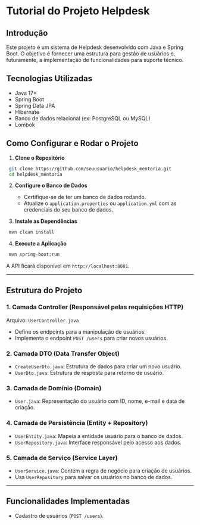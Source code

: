 # Tutorial do Projeto Helpdesk

## Introdução
Este projeto é um sistema de Helpdesk desenvolvido com Java e Spring Boot. O objetivo é fornecer uma estrutura para gestão de usuários e, futuramente, a implementação de funcionalidades para suporte técnico.

## Tecnologias Utilizadas
- Java 17+
- Spring Boot
- Spring Data JPA
- Hibernate
- Banco de dados relacional (ex: PostgreSQL ou MySQL)
- Lombok

## Como Configurar e Rodar o Projeto

1. **Clone o Repositório**
```sh
 git clone https://github.com/seuusuario/helpdesk_mentoria.git
 cd helpdesk_mentoria
```

2. **Configure o Banco de Dados**
   - Certifique-se de ter um banco de dados rodando.
   - Atualize o `application.properties` ou `application.yml` com as credenciais do seu banco de dados.

3. **Instale as Dependências**
```sh
 mvn clean install
```

4. **Execute a Aplicação**
```sh
 mvn spring-boot:run
```

A API ficará disponível em `http://localhost:8081`.

---

## Estrutura do Projeto

### 1. **Camada Controller** (Responsável pelas requisições HTTP)
Arquivo: `UserController.java`
- Define os endpoints para a manipulação de usuários.
- Implementa o endpoint `POST /users` para criar novos usuários.

### 2. **Camada DTO (Data Transfer Object)**
- `CreateUserDto.java`: Estrutura de dados para criar um novo usuário.
- `UserDto.java`: Estrutura de resposta para retorno de usuário.

### 3. **Camada de Domínio (Domain)**
- `User.java`: Representação do usuário com ID, nome, e-mail e data de criação.

### 4. **Camada de Persistência (Entity + Repository)**
- `UserEntity.java`: Mapeia a entidade usuário para o banco de dados.
- `UserRepository.java`: Interface responsável pelo acesso aos dados.

### 5. **Camada de Serviço (Service Layer)**
- `UserService.java`: Contém a regra de negócio para criação de usuários.
- Usa `UserRepository` para salvar os usuários no banco de dados.

---

## Funcionalidades Implementadas
- Cadastro de usuários (`POST /users`).



